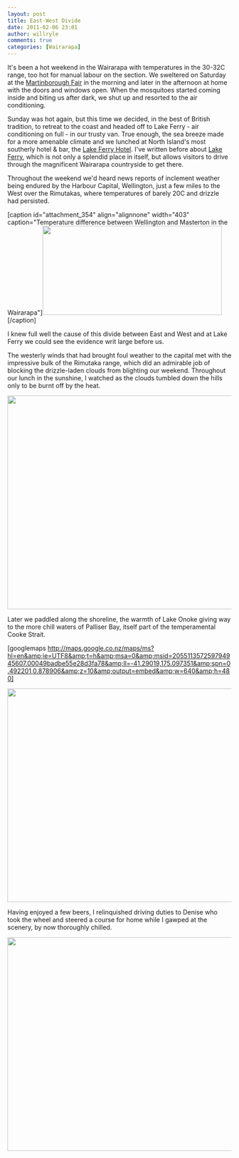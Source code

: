 ```yaml
---
layout: post
title: East-West Divide
date: 2011-02-06 23:01
author: willryle
comments: true
categories: [Wairarapa]
---
```

It's been a hot weekend in the Wairarapa with temperatures in the 30-32C range, too hot for manual labour on the section. We sweltered on Saturday at the <a href="http://www.martinboroughfair.org.nz/" target="_blank">Martinborough Fair</a> in the morning and later in the afternoon at home with the doors and windows open. When the mosquitoes started coming inside and biting us after dark, we shut up and resorted to the air conditioning.

<!--more-->

Sunday was hot again, but this time we decided, in the best of British tradition, to retreat to the coast and headed off to Lake Ferry - air conditioning on full - in our trusty van. True enough, the sea breeze made for a more amenable climate and we lunched at North Island's most southerly hotel &amp; bar, the <a href="http://www.lakeferryhotel.co.nz/" target="_blank">Lake Ferry Hotel</a>. I've written before about <a title="Lake Ferry" href="http://willryle.wordpress.com/2009/09/13/lake-ferry/">Lake Ferry</a>, which is not only a splendid place in itself, but allows visitors to drive through the magnificent Wairarapa countryside to get there.

Throughout the weekend we'd heard news reports of inclement weather being endured by the Harbour Capital, Wellington, just a few miles to the West over the Rimutakas, where temperatures of barely 20C and drizzle had persisted.

[caption id="attachment_354" align="alignnone" width="403" caption="Temperature difference between Wellington and Masterton in the Wairarapa"]<img class="size-full wp-image-354" title="Waitangi Weather 2011" src="http://willryle.files.wordpress.com/2011/02/waitangi-weather-2011.jpg" alt="" width="403" height="200" />[/caption]

I knew full well the cause of this divide between East and West and at Lake Ferry we could see the evidence writ large before us.

The westerly winds that had brought foul weather to the capital met with the impressive bulk of the Rimutaka range, which did an admirable job of blocking the drizzle-laden clouds from blighting our weekend. Throughout our lunch in the sunshine, I watched as the clouds tumbled down the hills only to be burnt off by the heat.

<a href="http://willryle.files.wordpress.com/2011/02/hot-weekend-011.jpg"><img class="alignnone size-full wp-image-347" title="East-West Divide in Action" src="http://willryle.files.wordpress.com/2011/02/hot-weekend-011.jpg" alt="" width="640" height="480" /></a>

Later we paddled along the shoreline, the warmth of Lake Onoke giving way to the more chill waters of Palliser Bay, itself part of the temperamental Cooke Strait.

[googlemaps http://maps.google.co.nz/maps/ms?hl=en&amp;ie=UTF8&amp;t=h&amp;msa=0&amp;msid=205511357259794945607.00049badbe55e28d3fa78&amp;ll=-41.29019,175.097351&amp;spn=0.492201,0.878906&amp;z=10&amp;output=embed&amp;w=640&amp;h=480]

<a href="http://willryle.files.wordpress.com/2011/02/hot-weekend-012.jpg"><img class="alignnone size-full wp-image-351" title="Hot Weekend 012" src="http://willryle.files.wordpress.com/2011/02/hot-weekend-012.jpg" alt="" width="640" height="480" /></a>

Having enjoyed a few beers, I relinquished driving duties to Denise who took the wheel and steered a course for home while I gawped at the scenery, by now thoroughly chilled.

<a href="http://willryle.files.wordpress.com/2011/02/hot-weekend-021.jpg"><img class="alignnone size-full wp-image-352" title="Hot Weekend 021" src="http://willryle.files.wordpress.com/2011/02/hot-weekend-021.jpg" alt="" width="640" height="480" /></a>

